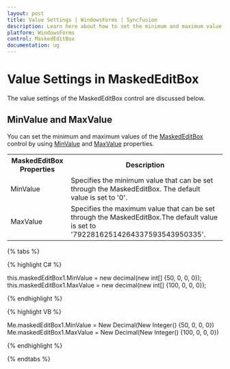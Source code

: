 ```yaml
---
layout: post
title: Value Settings | WindowsForms | Syncfusion
description: Learn here about how to set the minimum and maximum value of the Syncfusion Windows Forms MaskedEditBox control.
platform: WindowsForms
control: MaskedEditBox
documentation: ug
--- 
```

# Value Settings in MaskedEditBox

The value settings of the MaskedEditBox control are discussed below.

## MinValue and MaxValue

You can set the minimum and maximum values of the [MaskedEditBox](https://help.syncfusion.com/cr/windowsforms/Syncfusion.Windows.Forms.Tools.MaskedEditBox.html) control by using [MinValue](https://help.syncfusion.com/cr/windowsforms/Syncfusion.Windows.Forms.Tools.MaskedEditBox.html#Syncfusion_Windows_Forms_Tools_MaskedEditBox_MinValue) and [MaxValue](https://help.syncfusion.com/cr/windowsforms/Syncfusion.Windows.Forms.Tools.MaskedEditBox.html#Syncfusion_Windows_Forms_Tools_MaskedEditBox_MaxValue) properties.



<table>
<tr>
<th>
MaskedEditBox Properties</th><th>
Description</th></tr>
<tr>
<td>
MinValue</td><td>
Specifies the minimum value that can be set through the MaskedEditBox. The default value is set to '0'.</td></tr>
<tr>
<td>
MaxValue</td><td>
Specifies the maximum value that can be set through the MaskedEditBox.The default value is set to '79228162514264337593543950335'.</td></tr>
</table>


{% tabs %}

{% highlight C# %}  


this.maskedEditBox1.MinValue = new decimal(new int[] {50, 0, 0, 0});
this.maskedEditBox1.MaxValue = new decimal(new int[] {100, 0, 0, 0});

{% endhighlight %}

{% highlight VB %} 

Me.maskedEditBox1.MinValue = New Decimal(New Integer() {50, 0, 0, 0})
Me.maskedEditBox1.MaxValue = New Decimal(New Integer() {100, 0, 0, 0})

{% endhighlight %}

{% endtabs %}
